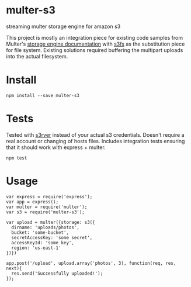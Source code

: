 # multer-s3
streaming multer storage engine for amazon s3

This project is mostly an integration piece for existing code samples from Multer's [storage engine documentation](https://github.com/expressjs/multer/blob/master/StorageEngine.md) with [s3fs](https://github.com/RiptideElements/s3fs) as the substitution piece for file system.  Existing solutions required buffering the multipart uploads into the actual filesystem.

# Install
```
npm install --save multer-s3
```

# Tests
Tested with [s3rver](https://github.com/jamhall/s3rver) instead of your actual s3 credentials.  Doesn't require a real account or changing of hosts files.  Includes integration tests ensuring that it should work with express + multer.

```
npm test
```

# Usage
```
var express = require('express');
var app = express();
var multer = require('multer');
var s3 = require('multer-s3');

var upload = multer({storage: s3({
  dirname: 'uploads/photos',
  bucket: 'some-bucket',
  secretAccessKey: 'some secret',
  accessKeyId: 'some key', 
  region: 'us-east-1'
})})

app.post('/upload', upload.array('photos', 3), function(req, res, next){
  res.send('Successfully uploaded!');
});
```

